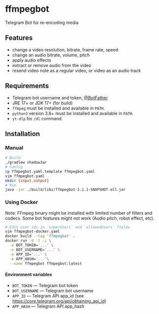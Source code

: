 # ffmpegbot

Telegram Bot for re-encoding media

## Features

 - change a video resolution, bitrate, frame rate, speed
 - change an audio bitrate, volume, pitch
 - apply audio effects
 - extract or remove audio from the video
 - resend video note as a regular video, or video as an audio track

## Requirements

 - Telegram bot username and token, [@BotFather](https://t.me/BotFather)
 - JRE 17+ or JDK 17+ (for build)
 - `ffmpeg` must be installed and available in `PATH`.
 - `python3` version 3.8+ must be installed and available in `PATH`.
 - `yt-dlp` for `/dl` command.

## Installation

### Manual

```bash
# Build
./gradlew shadowJar
# Config
cp ffmpegbot.yaml.template ffmpegbot.yaml
vim ffmpegbot.yaml
mkdir {input,output}
# Run
java -jar ./build/libs/ffmpegbot-1.1.1-SNAPSHOT-all.jar
```


### Using Docker

Note: FFmpeg binary might be installed with limited number of filters and codecs. Some bot features might not work (Audio pitch, robot effect, etc).

```bash
# Edit user ids in `superUsers` and `allowedUsers` fields
vim ffmpegbot-docker.yaml
docker build --tag 'ffmpegbot' .
docker run -d -t -i \
  -e BOT_TOKEN='...' \
  -e BOT_USERNAME='...' \
  -e APP_ID='...' \
  -e APP_HASH='...'\
  --name ffmpegbot ffmpegbot:latest
```

#### Environment variables

 - `BOT_TOKEN` — Telegram bot token
 - `BOT_USERNAME` — Telegram bot username
 - `APP_ID` — Telegram API app_id (see https://core.telegram.org/api/obtaining_api_id)
 - `APP_HASH` — Telegram API app_hash

